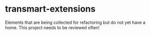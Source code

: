 transmart-extensions
====================

Elements that are being collected for refactoring but do not yet have a home. This project needs to be reviewed often!
